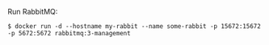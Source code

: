 Run RabbitMQ:
```
$ docker run -d --hostname my-rabbit --name some-rabbit -p 15672:15672 -p 5672:5672 rabbitmq:3-management
```
